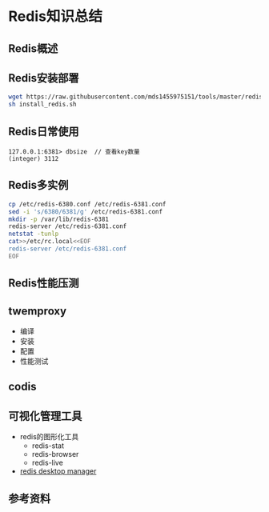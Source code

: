 # Redis知识总结
## Redis概述

## Redis安装部署
``` bash
wget https://raw.githubusercontent.com/mds1455975151/tools/master/redis/install_redis.sh
sh install_redis.sh
```
## Redis日常使用
``` text
127.0.0.1:6381> dbsize  // 查看key数量
(integer) 3112
```
## Redis多实例
``` bash
cp /etc/redis-6380.conf /etc/redis-6381.conf
sed -i 's/6380/6381/g' /etc/redis-6381.conf
mkdir -p /var/lib/redis-6381
redis-server /etc/redis-6381.conf
netstat -tunlp
cat>>/etc/rc.local<<EOF
redis-server /etc/redis-6381.conf
EOF
```
## Redis性能压测
## twemproxy
- 编译
- 安装
- 配置
- 性能测试
## codis
## 可视化管理工具
- redis的图形化工具 
  - redis-stat 
  - redis-browser 
  - redis-live
- [redis desktop manager](https://redisdesktop.com/download)

## 参考资料
